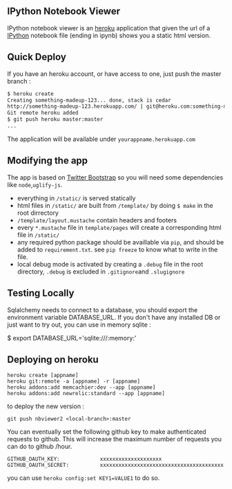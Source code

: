IPython Notebook Viewer
-----------------------

IPython notebook viewer is an [heroku](http://www.heroku.com) application that
given the url of a [IPython](http://www.ipython.org) notebook file (ending in ipynb) shows you a static
html version.

Quick Deploy
------------

If you have an heroku account, or have access to one, 
just push the master branch :

```bash
$ heroku create
Creating something-madeup-123... done, stack is cedar
http://something-madeup-123.herokuapp.com/ | git@heroku.com:something-madeup-123.git
Git remote heroku added
$ git push heroku master:master
...
```

The application will be available under `yourappname.herokuapp.com`


Modifying the app
-----------------

The app is based on [Twitter Bootstrap](http://twitter.github.com/bootstrap/)
so you will need some dependencies like `node`,`uglify-js`.

 * everything in `/static/` is served statically
 * html files in `/static/` are built from `/template/` by doing `$ make` in the root dirrectory
 * `/template/layout.mustache` contain headers and footers
 * every `*.mustache` file in `template/pages` will create a corresponding html file in `/static/`
 * any required python package should be availlable via `pip`, and should be added to `requirement.txt`.
   see `pip freeze` to know what to write in the file.
 * local debug mode is activated by creating a `.debug` file in the root directory, `.debug` is excluded in `.gitignore`and `.slugignore`

Testing Locally
---------------

Sqlalchemy needs to connect to a database, you should export the environment variable DATABASE_URL.
If you don't have any installed DB or just want to try out, you can use in memory sqlite :

$ export DATABASE_URL='sqlite:///:memory:'

## Deploying on heroku

    heroku create [appname]
    heroku git:remote -a [appname] -r [appname]
    heroku addons:add memcachier:dev --app [appname]
    heroku addons:add newrelic:standard --app [appname]

to deploy the new version :

    git push nbviewer2 <local-branch>:master


You can eventually set the following github key to make authenticated requests to github.
This will increase the maximum number of requests you can do to github /hour.

    GITHUB_OAUTH_KEY:             xxxxxxxxxxxxxxxxxxxx
    GITHUB_OAUTH_SECRET:          xxxxxxxxxxxxxxxxxxxxxxxxxxxxxxxxxxxxxxxx

you can use `heroku config:set KEY1=VALUE1` to do so.
